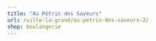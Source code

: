 ```yaml
---
title: "Au Pétrin des Saveurs"
url: /ville-la-grand/au-petrin-des-saveurs-2/
shop: boulangerie
---
```

